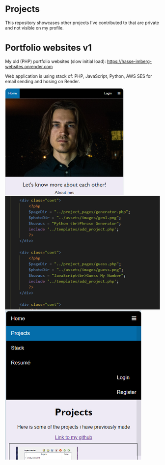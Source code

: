 # Projects
This repository showcases other projects I've contributed to that are private and not visible on my profile.

# Portfolio websites v1
My old (PHP) portfolio websites (slow initial load):
https://hasse-imberg-websites.onrender.com

Web application is using stack of: PHP, JavaScript, Python, AWS SES for email sending and hosing on Render.

![personal_wenbsites_v1](sites.png)
![personal_wenbsites_v1](sites1.png)
![personal_wenbsites_v1](sites3.png)
